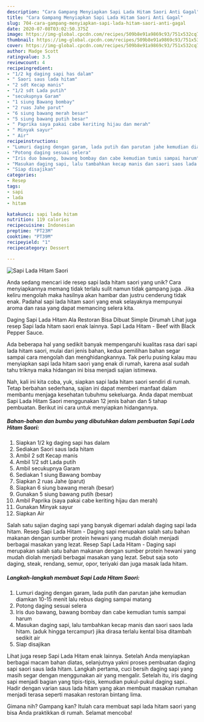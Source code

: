 ```yaml
---
description: "Cara Gampang Menyiapkan Sapi Lada Hitam Saori Anti Gagal"
title: "Cara Gampang Menyiapkan Sapi Lada Hitam Saori Anti Gagal"
slug: 704-cara-gampang-menyiapkan-sapi-lada-hitam-saori-anti-gagal
date: 2020-07-08T03:02:50.375Z
image: https://img-global.cpcdn.com/recipes/509b8e91a9869c93/751x532cq70/sapi-lada-hitam-saori-foto-resep-utama.jpg
thumbnail: https://img-global.cpcdn.com/recipes/509b8e91a9869c93/751x532cq70/sapi-lada-hitam-saori-foto-resep-utama.jpg
cover: https://img-global.cpcdn.com/recipes/509b8e91a9869c93/751x532cq70/sapi-lada-hitam-saori-foto-resep-utama.jpg
author: Madge Scott
ratingvalue: 3.5
reviewcount: 4
recipeingredient:
- "1/2 kg daging sapi has dalam"
- " Saori saus lada hitam"
- "2 sdt Kecap manis"
- "1/2 sdt Lada putih"
- "secukupnya Garam"
- "1 siung Bawang bombay"
- "2 ruas Jahe parut"
- "6 siung bawang merah besar"
- "5 siung bawang putih besar"
- " Paprika saya pakai cabe keriting hijau dan merah"
- " Minyak sayur"
- " Air"
recipeinstructions:
- "Lumuri daging dengan garam, lada putih dan parutan jahe kemudian diamkan 10-15 menit lalu rebus daging sampai matang"
- "Potong daging sesuai selera"
- "Iris duo bawang, bawang bombay dan cabe kemudian tumis sampai harum"
- "Masukan daging sapi, lalu tambahkan kecap manis dan saori saos lada hitam. (aduk hingga tercampur) jika dirasa terlalu kental bisa ditambah sedikit air"
- "Siap disajikan"
categories:
- Resep
tags:
- sapi
- lada
- hitam

katakunci: sapi lada hitam 
nutrition: 119 calories
recipecuisine: Indonesian
preptime: "PT23M"
cooktime: "PT39M"
recipeyield: "1"
recipecategory: Dessert

---
```



![Sapi Lada Hitam Saori](https://img-global.cpcdn.com/recipes/509b8e91a9869c93/751x532cq70/sapi-lada-hitam-saori-foto-resep-utama.jpg)

Anda sedang mencari ide resep sapi lada hitam saori yang unik? Cara menyiapkannya memang tidak terlalu sulit namun tidak gampang juga. Jika keliru mengolah maka hasilnya akan hambar dan justru cenderung tidak enak. Padahal sapi lada hitam saori yang enak selayaknya mempunyai aroma dan rasa yang dapat memancing selera kita.

Daging Sapi Lada Hitam Ala Restoran Bisa Dibuat Simple Dirumah Lihat juga resep Sapi lada hitam saori enak lainnya. Sapi Lada Hitam - Beef with Black Pepper Sauce.

Ada beberapa hal yang sedikit banyak mempengaruhi kualitas rasa dari sapi lada hitam saori, mulai dari jenis bahan, kedua pemilihan bahan segar sampai cara mengolah dan menghidangkannya. Tak perlu pusing kalau mau menyiapkan sapi lada hitam saori yang enak di rumah, karena asal sudah tahu triknya maka hidangan ini bisa menjadi sajian istimewa.


Nah, kali ini kita coba, yuk, siapkan sapi lada hitam saori sendiri di rumah. Tetap berbahan sederhana, sajian ini dapat memberi manfaat dalam membantu menjaga kesehatan tubuhmu sekeluarga. Anda dapat membuat Sapi Lada Hitam Saori menggunakan 12 jenis bahan dan 5 tahap pembuatan. Berikut ini cara untuk menyiapkan hidangannya.

<!--inarticleads1-->

##### Bahan-bahan dan bumbu yang dibutuhkan dalam pembuatan Sapi Lada Hitam Saori:

1. Siapkan 1/2 kg daging sapi has dalam
1. Sediakan  Saori saus lada hitam
1. Ambil 2 sdt Kecap manis
1. Ambil 1/2 sdt Lada putih
1. Ambil secukupnya Garam
1. Sediakan 1 siung Bawang bombay
1. Siapkan 2 ruas Jahe (parut)
1. Siapkan 6 siung bawang merah (besar)
1. Gunakan 5 siung bawang putih (besar)
1. Ambil  Paprika (saya pakai cabe keriting hijau dan merah)
1. Gunakan  Minyak sayur
1. Siapkan  Air


Salah satu sajian daging sapi yang banyak digemari adalah daging sapi lada hitam. Resep Sapi Lada Hitam - Daging sapi merupakan salah satu bahan makanan dengan sumber protein hewani yang mudah diolah menjadi berbagai masakan yang lezat. Resep Sapi Lada Hitam - Daging sapi merupakan salah satu bahan makanan dengan sumber protein hewani yang mudah diolah menjadi berbagai masakan yang lezat. Sebut saja soto daging, steak, rendang, semur, opor, teriyaki dan juga masak lada hitam. 

<!--inarticleads2-->

##### Langkah-langkah membuat Sapi Lada Hitam Saori:

1. Lumuri daging dengan garam, lada putih dan parutan jahe kemudian diamkan 10-15 menit lalu rebus daging sampai matang
1. Potong daging sesuai selera
1. Iris duo bawang, bawang bombay dan cabe kemudian tumis sampai harum
1. Masukan daging sapi, lalu tambahkan kecap manis dan saori saos lada hitam. (aduk hingga tercampur) jika dirasa terlalu kental bisa ditambah sedikit air
1. Siap disajikan


Lihat juga resep Sapi Lada Hitam enak lainnya. Setelah Anda menyiapkan berbagai macam bahan diatas, selanjutnya yakni proses pembuatan daging sapi saori saus lada hitam. Langkah pertama, cuci bersih daging sapi yang masih segar dengan menggunakan air yang mengalir. Setelah itu, iris daging sapi menjadi bagian yang tipis-tipis, kemudian pukul-pukul daging sapi.. Hadir dengan varian saus lada hitam yang akan membuat masakan rumahan menjadi terasa seperti masakan restoran bintang lima. 

Gimana nih? Gampang kan? Itulah cara membuat sapi lada hitam saori yang bisa Anda praktikkan di rumah. Selamat mencoba!
